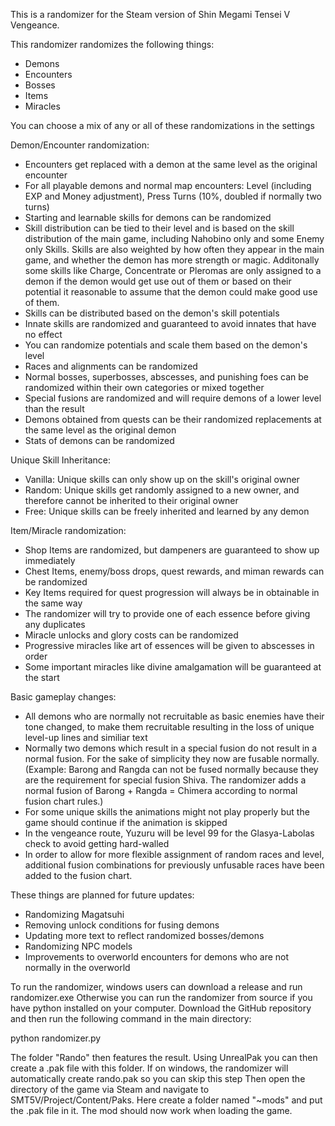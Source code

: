 This is a randomizer for the Steam version of Shin Megami Tensei V Vengeance.

This randomizer randomizes the following things:
- Demons
- Encounters
- Bosses
- Items
- Miracles

You can choose a mix of any or all of these randomizations in the settings

Demon/Encounter randomization:
- Encounters get replaced with a demon at the same level as the original encounter
- For all playable demons and normal map encounters: Level (including EXP and Money adjustment), Press Turns (10%, doubled if normally two turns)
- Starting and learnable skills for demons can be randomized
- Skill distribution can be tied to their level and is based on the skill distribution of the main game, including Nahobino only and some Enemy only Skills.
  Skills are also weighted by how often they appear in the main game, and whether the demon has more strength or magic.
  Additonally some skills like Charge, Concentrate or Pleromas are only assigned to a demon if the demon would get use out of them or based on their potential it reasonable to assume that the demon could make good use of them.
- Skills can be distributed based on the demon's skill potentials
- Innate skills are randomized and guaranteed to avoid innates that have no effect
- You can randomize potentials and scale them based on the demon's level
- Races and alignments can be randomized
- Normal bosses, superbosses, abscesses, and punishing foes can be randomized within their own categories or mixed together
- Special fusions are randomized and will require demons of a lower level than the result
- Demons obtained from quests can be their randomized replacements at the same level as the original demon
- Stats of demons can be randomized

Unique Skill Inheritance:
- Vanilla: Unique skills can only show up on the skill's original owner
- Random: Unique skills get randomly assigned to a new owner, and therefore cannot be inherited to their original owner
- Free: Unique skills can be freely inherited and learned by any demon

Item/Miracle randomization:
- Shop Items are randomized, but dampeners are guaranteed to show up immediately
- Chest Items, enemy/boss drops, quest rewards, and miman rewards can be randomized
- Key Items required for quest progression will always be in obtainable in the same way
- The randomizer will try to provide one of each essence before giving any duplicates
- Miracle unlocks and glory costs can be randomized
- Progressive miracles like art of essences will be given to abscesses in order
- Some important miracles like divine amalgamation will be guaranteed at the start

Basic gameplay changes:
- All demons who are normally not recruitable as basic enemies have their tone changed, to make them recruitable resulting in the loss of unique level-up lines and similiar text
- Normally two demons which result in a special fusion do not result in a normal fusion. For the sake of simplicity they now are fusable normally.
  (Example: Barong and Rangda can not be fused normally because they are the requirement for special fusion Shiva. The randomizer adds a normal fusion of Barong + Rangda = Chimera according to normal fusion chart rules.)
- For some unique skills the animations might not play properly but the game should continue if the animation is skipped
- In the vengeance route, Yuzuru will be level 99 for the Glasya-Labolas check to avoid getting hard-walled
- In order to allow for more flexible assignment of random races and level, additional fusion combinations for previously unfusable races have been added to the fusion chart.

These things are planned for future updates:
- Randomizing Magatsuhi
- Removing unlock conditions for fusing demons
- Updating more text to reflect randomized bosses/demons
- Randomizing NPC models
- Improvements to overworld encounters for demons who are not normally in the overworld

To run the randomizer, windows users can download a release and run randomizer.exe
Otherwise you can run the randomizer from source if you have python installed on your computer.
Download the GitHub repository and then run the following command in the main directory:

python randomizer.py

The folder "Rando" then features the result. Using UnrealPak you can then create a .pak file with this folder.
If on windows, the randomizer will automatically create rando.pak so you can skip this step
Then open the directory of the game via Steam and navigate to SMT5V/Project/Content/Paks.
Here create a folder named "~mods" and put the .pak file in it.
The mod should now work when loading the game.

